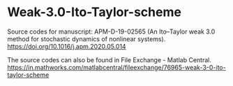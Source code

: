 # Weak-3.0-Ito-Taylor-scheme
Source codes for manuscript: APM-D-19-02565 (An Ito–Taylor weak 3.0 method for stochastic dynamics of nonlinear systems).
https://doi.org/10.1016/j.apm.2020.05.014

The source codes can also be found in File Exchange - Matlab Central.
https://in.mathworks.com/matlabcentral/fileexchange/76965-weak-3-0-ito-taylor-scheme
